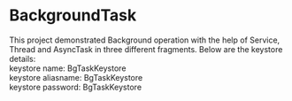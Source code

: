 # BackgroundTask

This project demonstrated Background operation with the help of Service, Thread and AsyncTask in three different fragments. Below are the keystore details:  
keystore name: BgTaskKeystore  
keystore aliasname: BgTaskKeystore  
keystore password: BgTaskKeystore  
